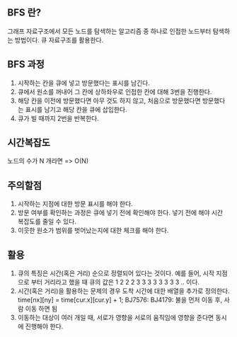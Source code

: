 ## BFS 란?
그래프 자료구조에서 모든 노드를 탐색하는 알고리즘 중 하나로 인접한 노드부터 탐색하는 방법이다. 큐 자료구조를 활용한다.

## BFS 과정
1. 시작하는 칸을 큐에 넣고 방문했다는 표시를 남긴다.
2. 큐에서 원소를 꺼내어 그 칸에 상하좌우로 인접한 칸에 대해 3번을 진행한다.
3. 해당 칸을 이전에 방문했다면 아무 것도 하지 않고, 처음으로 방문했다면 방문했다는 표시를 남기고 해당 칸을 큐에 삽입한다.
4. 큐가 빌 때까지 2번을 반복한다.

## 시간복잡도
노드의 수가 N 개라면 => O(N)

## 주의할점
1. 시작하는 지점에 대한 방문 표시를 해야 한다.
2. 방문 여부를 확인하는 과정은 큐에 넣기 전에 확인해야 한다. 넣기 전에 해야 시간 복잡도를 줄일 수 있다.
3. 이웃한 원소가 범위를 벗어났는지에 대한 체크를 해야 한다.



## 활용
1. 큐의 특징은 시간(혹은 거리) 순으로 정렬되어 있다는 것이다.
    예를 들어, 시작 지점으로 부터 거리라고 했을 때 큐의 값은
        1 2 2 2 3 3 3 3 3 3 3 3 .. 이다.
2. 시간(혹은 거리)을 활용하는 문제의 경우 도착 시간에 대한 배열을 추가로 정의한다.
    time[nx][ny] = time[cur.x][cur.y] + 1;
    BJ7576: 
    BJ4179: 불을 먼저 이동 후, 사람 이동 하면 됨
3. 이동하는 대상이 여러 개일 때, 서로가 영향을 서로의 움직임에 영향을 준다면 동시에 진행해야 한다.